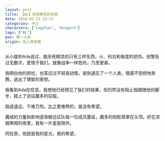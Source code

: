 ```yaml
---
layout: post
title: 【AL】杀死精灵的东西
date: 2019-02-23 22:27
categories: 中土
characters: ["Legolas", "Aragorn"]
tags: ["AL"]
pov: 第一人称
origin: 名人朋友圈
---
```


从小就听Ada说过，能杀死精灵的只有三样东西，火、利刃和极度的悲伤。他警告过无数次，爱情于我们，就像战争一样危险，乃至更甚。

我明白他的担忧，也答应过不轻易动情，直到遇见了一个人类。情感不受控地奔腾，逃出了理智的掌控。

我看到Ada在叹息，我想他已经预见了我们的结果，但仍然没有阻止我跟随他的脚步，踏上了远征魔多的征程。

路途遥远，千难万险。比之更难熬的，是没有希望。

魔戒的力量和影响逐渐朝远征队每一位成员蔓延，魔多的阴影笼罩在头顶。好在浓稠黑暗的夜里，我有一片星辰陪伴。

阿拉贡，他就是我的星光，我的希望。
